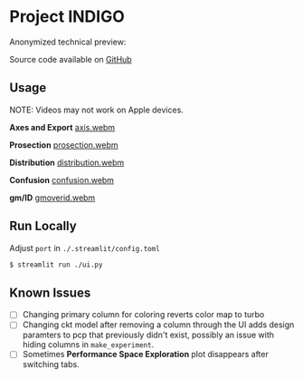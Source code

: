 # Project INDIGO

Anonymized technical preview:

Source code available on [GitHub](https://github.com/AnonCod3/pcp-demo)

## Usage

NOTE: Videos may not work on Apple devices.

**Axes and Export**
[axis.webm](https://github.com/AnonCod3/pcp-demo/assets/140701790/701b1d64-2e87-4421-8f41-a106e152f75f)


**Prosection**
[prosection.webm](https://github.com/AnonCod3/pcp-demo/assets/140701790/c1407e25-2487-4ba2-ae7b-07bc4a817097)


**Distribution**
[distribution.webm](https://github.com/AnonCod3/pcp-demo/assets/140701790/07adbe21-a13e-48f9-b524-cde0e8f37563)


**Confusion**
[confusion.webm](https://github.com/AnonCod3/pcp-demo/assets/140701790/9b89a5c2-cf3d-4ee4-9a5a-550c96378bfe)


**gm/ID**
[gmoverid.webm](https://github.com/AnonCod3/pcp-demo/assets/140701790/d8447479-ace5-4e08-a26b-249c1189358d)


## Run Locally

Adjust `port` in `./.streamlit/config.toml`

```sh
$ streamlit run ./ui.py
```

## Known Issues

- [ ] Changing primary column for coloring reverts color map to turbo
- [ ] Changing ckt model after removing a column through the UI adds design
  paramters to pcp that previously didn't exist, possibly an issue with hiding
  columns in `make_experiment`.
- [ ] Sometimes **Performance Space Exploration** plot disappears after switching tabs.
